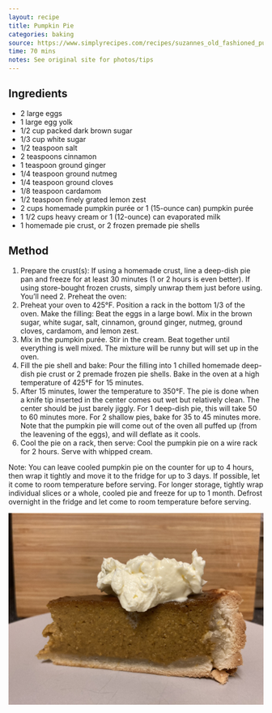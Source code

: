 ```yaml
---
layout: recipe
title: Pumpkin Pie
categories: baking
source: https://www.simplyrecipes.com/recipes/suzannes_old_fashioned_pumpkin_pie/
time: 70 mins
notes: See original site for photos/tips
---
```

## Ingredients

* 2 large eggs
* 1 large egg yolk
* 1/2 cup packed dark brown sugar
* 1/3 cup white sugar
* 1/2 teaspoon salt
* 2 teaspoons cinnamon
* 1 teaspoon ground ginger
* 1/4 teaspoon ground nutmeg
* 1/4 teaspoon ground cloves
* 1/8 teaspoon cardamom
* 1/2 teaspoon finely grated lemon zest
* 2 cups homemade pumpkin purée or 1 (15-ounce can) pumpkin purée
* 1 1/2 cups heavy cream or 1 (12-ounce) can evaporated milk
* 1 homemade pie crust, or 2 frozen premade pie shells

## Method

1. Prepare the crust(s): If using a homemade crust, line a deep-dish pie pan and freeze for at least 30 minutes (1 or 2 hours is even better). If using store-bought frozen crusts, simply unwrap them just before using. You’ll need 2.
   Preheat the oven:
2. Preheat your oven to 425°F. Position a rack in the bottom 1/3 of the oven.
   Make the filling: Beat the eggs in a large bowl. Mix in the brown sugar, white sugar, salt, cinnamon, ground ginger, nutmeg, ground cloves, cardamom, and lemon zest.
3. Mix in the pumpkin purée. Stir in the cream. Beat together until everything is well mixed. The mixture will be runny but will set up in the oven. 
4. Fill the pie shell and bake: Pour the filling into 1 chilled homemade deep-dish pie crust or 2 premade frozen pie shells. Bake in the oven at a high temperature of 425°F for 15 minutes.
5. After 15 minutes, lower the temperature to 350°F. The pie is done when a knife tip inserted in the center comes out wet but relatively clean. The center should be just barely jiggly. For 1 deep-dish pie, this will take 50 to 60 minutes more. For 2 shallow pies, bake for 35 to 45 minutes more. Note that the pumpkin pie will come out of the oven all puffed up (from the leavening of the eggs), and will deflate as it cools.
6. Cool the pie on a rack, then serve: Cool the pumpkin pie on a wire rack for 2 hours. Serve with [](https://www.simplyrecipes.com/recipes/how_to_make_whipped_cream/)whipped cream.

Note: You can leave cooled pumpkin pie on the counter for up to 4 hours, then wrap it tightly and move it to the fridge for up to 3 days. If possible, let it come to room temperature before serving. For longer storage, tightly wrap individual slices or a whole, cooled pie and freeze for up to 1 month. Defrost overnight in the fridge and let come to room temperature before serving.

![](/images/img_5628.jpeg)